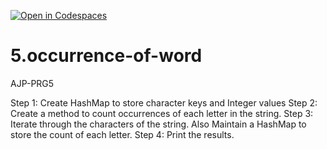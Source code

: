 [![Open in Codespaces](https://classroom.github.com/assets/launch-codespace-2972f46106e565e64193e422d61a12cf1da4916b45550586e14ef0a7c637dd04.svg)](https://classroom.github.com/open-in-codespaces?assignment_repo_id=15824912)
# 5.occurrence-of-word
AJP-PRG5

Step 1: Create HashMap to store character keys and Integer values
Step 2: Create a method to count occurrences of each letter in the string.
Step 3: Iterate through the characters of the string. Also Maintain a HashMap to
store the count of each letter.
Step 4: Print the results.
